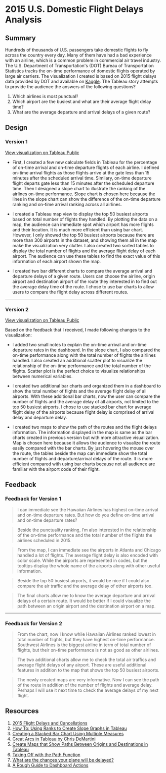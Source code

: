 
# 2015 U.S. Domestic Flight Delays Analysis

## Summary

Hundreds of thousands of U.S. passengers take domestic flights to fly across the country every day. Many of them have had a bad experience with an airline, which is a common problem in commercial air travel industry. The U.S. Department of Transportation's (DOT) Bureau of Transportation Statistics tracks the on-time performance of domestic flights operated by large air carriers. The visualization I created is based on 2015 flight delays data provided by DOT and available on [Kaggle](https://www.kaggle.com/usdot/flight-delays). The Tableau story attempts to provide the audience the answers of the following questions?  
1. Which airlines is most punctual?
2. Which airport are the busiest and what are their average flight delay time?
3. What are the average departure and arrival delays of a given route?

## Design

### Version 1

[View visualization on Tableau Public](https://public.tableau.com/views/flights_analysis_v1_0/Storyv1?:embed=y&:display_count=yes)

* First, I created a few new calculate fields in Tableau for the percentage of on-time arrival and on-time departure flights of each airline. I defined on-time arrival flights as those flights arrive at the gate less than 15 minutes after the scheduled arrival time. Similary, on-time departure flight departs gate less than 15 minutes after the scheduled departure time. Then I designed a slope chart to illustrate the ranking of the airlines on-time performance. Slope chart is chosen here because the lines in the slope chart can show the difference of the on-time departure ranking and on-time arrival ranking across all airlines.


* I created a Tableau map view to display the top 50 busiest airports based on total number of flights they handled. By plotting the data on a map, the audience can immediate spot which airport has more flights and their location. It is much more efficient than using bar chart. However, I only showed the top 50 busiest airports because there are more than 300 airports in the dataset, and showing them all in the map make the visualization very clutter.
I also created two sorted tables to display the total number of flights and the average flight delay of each airport. The audience can use these tables to find the exact value of this information of each airport shown the map.    



* I created two bar different charts to compare the average arrival and departure delays of a given route. Users can choose the airline, origin airport and destination airport of the route they interested in to find out the average delay time of the route. I chose to use bar charts to allow users to compare the flight delay across different routes.

---
### Version 2

[View visualization on Tableau Public](https://public.tableau.com/views/flights_analysis_v2_0/Storyv2?:embed=y&:display_count=yes&publish=yes)

Based on the feedback that I received, I made following changes to the visualization:  
* I added two small notes to explain the on-time arrival and on-time departure rates in the dashboard. In the slope chart, I also compared the on-time performance along with the total number of flights the airlines handled. I also created an additional scatter plot to visualize the relationship of the on-time performance and the total number of the flights. Scatter plot is the perfect choice to visualize relationships between numerical variables.


* I created two additional bar charts and organized them in a dashboard to show the total number of flights and the average flight delay of all airports. With these additional bar charts, now the user can compare the number of flights and the average delay of all airports, not limited to the top 50 busiest airports. I chose to use stacked bar chart for average flight delay of the airports because flight delay is comprised of arrival delay and departure delay.


* I created two maps to show the path of the routes and the flight delays information. The information displayed in the map is same as the bar charts created in previous version but with more attractive visualization. Map is chosen here because it allows the audience to visualize the route easily compared with the bar charts. By just hovering the mouse over the route, the tables beside the map can immediate show the total number of flights and departure/arrival delays of the route. It is more efficient compared with using bar charts because not all audience are familiar with the airport code of their flight.

## Feedback

### Feedback for Version 1

> I can immediate see the Hawaiian Airlines has highest on-time arrival and on-time departure rates. But how do you define on-time arrival and on-time departure rates?  

> Beside the punctuality ranking, I’m also interested in the relationship of the on-time performance and the total number of the flights the airlines scheduled in 2015.  

> From the map, I can immediate see the airports in Atlanta and Chicago handled a lot of flights. The average flight delay is also encoded with color scale. While the airports are represented in codes, but the tooltips display the whole name of the airports along with other useful information.  

> Beside the top 50 busiest airports, it would be nice if I could also compare the air traffic and the average delay of other airports too.  

>The final charts allow me to know the average departure and arrival delays of a certain route. It would be better if I could visualize the path between an origin airport and the destination airport on a map.  

___
### Feedback for Version 2
>From the chart, now I know while Hawaiian Airlines ranked lowest in total number of flights, but they have highest on-time performance. Southwest Airlines is the biggest airline in term of total number of flights, but their on-time performance is not as good as other airlines.

> The two additional charts allow me to check the total air traffics and average flight delays of any airport. These are useful additional features in addition to the map that shows the top 50 busiest airports.

> The newly created maps are very informative. Now I can see the path of the route in addition of the number of flights and average delay. Perhaps I will use it next time to check the average delays of my next flight.


## Resources
1. [2015 Flight Delays and Cancellations](https://www.kaggle.com/usdot/flight-delays)  
2. [How To: Using Ranks to Create Slope Graphs in Tableau](http://sirvizalot.blogspot.sg/2015/10/how-to-using-ranks-to-create-slope.html)  
3. [Creating a Stacked Bar Chart Using Multiple Measures](http://kb.tableau.com/articles/howto/stacked-bar-chart-multiple-measures)  
4. [Great Arcs in Tableau by Chris DeMartini](http://www.datablick.com/blog/2016/01/11/great-arcs-in-tableau-by-chris-demartini)  
5. [Create Maps that Show Paths Between Origins and Destinations in Tableau](https://onlinehelp.tableau.com/current/pro/desktop/en-us/maps_howto_origin_destination.html)
6. [Taking Off with the Path Function](https://public.tableau.com/en-us/s/blog/2015/07/taking-path-function)
7. [What are the chances your plane will be delayed?](https://public.tableau.com/en-us/s/blog/2010/01/what-are-chances-your-plane-will-be-delayed)
8. [A Rough Guide to Dashboard Actions](https://public.tableau.com/en-us/s/blog/2015/06/rough-guide-dashboard-actions)
